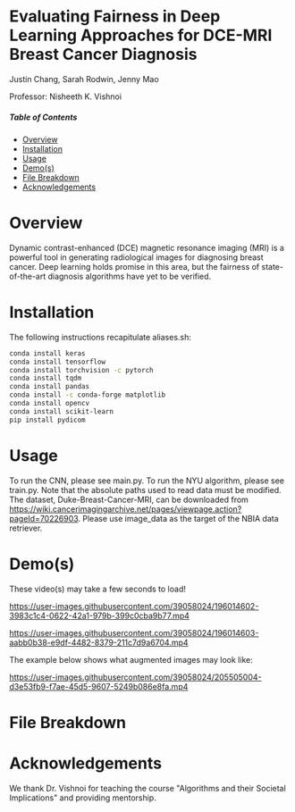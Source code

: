 # Evaluating Fairness in Deep Learning Approaches for DCE-MRI Breast Cancer Diagnosis

Justin Chang, Sarah Rodwin, Jenny Mao

Professor: Nisheeth K. Vishnoi

##### Table of Contents  
* [Overview](#overview)  
* [Installation](#installation)  
* [Usage](#usage)   
* [Demo(s)](#demos)
* [File Breakdown](#file-breakdown) 
* [Acknowledgements](#acknowledgements)

<a name="overview"/>

# Overview

Dynamic contrast-enhanced (DCE) magnetic resonance imaging (MRI) is a powerful tool in generating radiological images for diagnosing breast cancer. Deep learning holds promise in this area, but the fairness of state-of-the-art diagnosis algorithms have yet to be verified.

<a name="installation"/>

# Installation

The following instructions recapitulate aliases.sh:

```bash
conda install keras
conda install tensorflow
conda install torchvision -c pytorch
conda install tqdm
conda install pandas
conda install -c conda-forge matplotlib
conda install opencv
conda install scikit-learn
pip install pydicom
```

<a name="usage"/>

# Usage

To run the CNN, please see main.py. To run the NYU algorithm, please see train.py. Note that the absolute paths used to read data must be modified. The dataset, Duke-Breast-Cancer-MRI, can be downloaded from https://wiki.cancerimagingarchive.net/pages/viewpage.action?pageId=70226903. Please use image_data as the target of the NBIA data retriever.

<a name="demos"/>

# Demo(s)

These video(s) may take a few seconds to load!

https://user-images.githubusercontent.com/39058024/196014602-3983c1c4-0622-42a1-979b-399c0cba9b77.mp4

https://user-images.githubusercontent.com/39058024/196014603-aabb0b38-e9df-4482-8379-211c7d9a6704.mp4

The example below shows what augmented images may look like:

https://user-images.githubusercontent.com/39058024/205505004-d3e53fb9-f7ae-45d5-9607-5249b086e8fa.mp4

<a name="file-breakdown"/>

# File Breakdown

<a name="acknowledgements"/>

# Acknowledgements

We thank Dr. Vishnoi for teaching the course "Algorithms and their Societal Implications" and providing mentorship.
